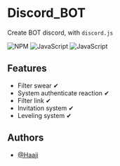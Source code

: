 # Discord_BOT

Create BOT discord, with `discord.js`

![NPM](https://img.shields.io/badge/NPM-%23000000.svg?style=for-the-badge&logo=npm&logoColor=white)
![JavaScript](https://img.shields.io/badge/javascript-%23323330.svg?style=for-the-badge&logo=javascript&logoColor=%23F7DF1E)
![JavaScript](https://img.shields.io/badge/discord.js-%23323330.svg?style=for-the-badge&logo=javascript&logoColor=%23F7DF1E)

## Features

- Filter swear ✔
- System authenticate reaction ✔
- Filter link ✔
- Invitation system ✔
- Leveling system ✔

## Authors

- [@Haaji](https://github.com/LucasDerhore)
